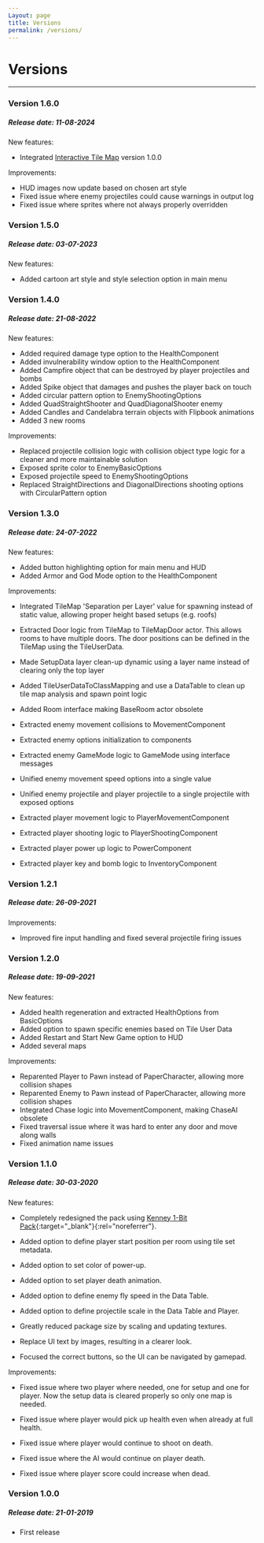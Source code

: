 ```yaml
---
Layout: page
title: Versions
permalink: /versions/
---
```


# Versions

***

### Version 1.6.0

##### Release date: 11-08-2024

New features:

* Integrated [Interactive Tile Map](https://gracesgames.com/InteractiveTileMap/) version 1.0.0

Improvements:

* HUD images now update based on chosen art style
* Fixed issue where enemy projectiles could cause warnings in output log
* Fixed issue where sprites where not always properly overridden

### Version 1.5.0

##### Release date: 03-07-2023

New features:

* Added cartoon art style and style selection option in main menu

### Version 1.4.0

##### Release date: 21-08-2022

New features:

* Added required damage type option to the HealthComponent
* Added invulnerability window option to the HealthComponent
* Added Campfire object that can be destroyed by player projectiles and bombs
* Added Spike object that damages and pushes the player back on touch
* Added circular pattern option to EnemyShootingOptions
* Added QuadStraightShooter and QuadDiagonalShooter enemy
* Added Candles and Candelabra terrain objects with Flipbook animations
* Added 3 new rooms

Improvements:

* Replaced projectile collision logic with collision object type logic for a cleaner and more maintainable solution
* Exposed sprite color to EnemyBasicOptions
* Exposed projectile speed to EnemyShootingOptions
* Replaced StraightDirections and DiagonalDirections shooting options with CircularPattern option

### Version 1.3.0

##### Release date: 24-07-2022

New features:

* Added button highlighting option for main menu and HUD
* Added Armor and God Mode option to the HealthComponent

Improvements:

* Integrated TileMap 'Separation per Layer' value for spawning instead of static value, allowing proper height based setups (e.g. roofs)
* Extracted Door logic from TileMap to TileMapDoor actor. This allows rooms to have multiple doors. The door positions can be defined in the TileMap using the TileUserData.
* Made SetupData layer clean-up dynamic using a layer name instead of clearing only the top layer
* Added TileUserDataToClassMapping and use a DataTable to clean up tile map analysis and spawn point logic
* Added Room interface making BaseRoom actor obsolete

* Extracted enemy movement collisions to MovementComponent
* Extracted enemy options initialization to components
* Extracted enemy GameMode logic to GameMode using interface messages
* Unified enemy movement speed options into a single value
* Unified enemy projectile and player projectile to a single projectile with exposed options

* Extracted player movement logic to PlayerMovementComponent
* Extracted player shooting logic to PlayerShootingComponent
* Extracted player power up logic to PowerComponent
* Extracted player key and bomb logic to InventoryComponent

### Version 1.2.1

##### Release date: 26-09-2021

Improvements:

* Improved fire input handling and fixed several projectile firing issues

### Version 1.2.0

##### Release date: 19-09-2021

New features:

* Added health regeneration and extracted HealthOptions from BasicOptions
* Added option to spawn specific enemies based on Tile User Data
* Added Restart and Start New Game option to HUD
* Added several maps

Improvements:

* Reparented Player to Pawn instead of PaperCharacter, allowing more collision shapes
* Reparented Enemy to Pawn instead of PaperCharacter, allowing more collision shapes
* Integrated Chase logic into MovementComponent, making ChaseAI obsolete
* Fixed traversal issue where it was hard to enter any door and move along walls
* Fixed animation name issues

### Version 1.1.0

##### Release date: 30-03-2020

New features:

* Completely redesigned the pack using [Kenney 1-Bit Pack][1-bit]{:target="_blank"}{:rel="noreferrer"}.

* Added option to define player start position per room using tile set metadata.
* Added option to set color of power-up.
* Added option to set player death animation.
* Added option to define enemy fly speed in the Data Table.
* Added option to define projectile scale in the Data Table and Player.

* Greatly reduced package size by scaling and updating textures.
* Replace UI text by images, resulting in a clearer look.
* Focused the correct buttons, so the UI can be navigated by gamepad.

Improvements:

* Fixed issue where two player where needed, one for setup and one for player. Now the setup data is cleared properly so only one map is needed.

* Fixed issue where player would pick up health even when already at full health.
* Fixed issue where player would continue to shoot on death.
* Fixed issue where the AI would continue on player death.
* Fixed issue where player score could increase when dead.

### Version 1.0.0

##### Release date: 21-01-2019

* First release


[1-bit]: https://kenney.nl/assets/bit-pack